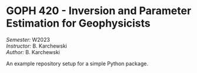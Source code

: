 # GOPH 420 - Inversion and Parameter Estimation for Geophysicists

*Semester:* W2023  
*Instructor:* B. Karchewski  
*Author:* B. Karchewski

An example repository setup for a simple Python package.
